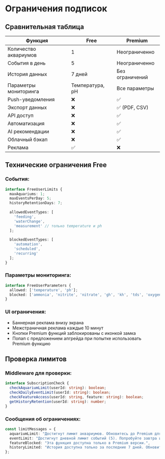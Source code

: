 # Ограничения подписок

## Сравнительная таблица

| Функция | Free | Premium |
|---------|------|---------|
| Количество аквариумов | 1 | Неограниченно |
| События в день | 5 | Неограниченно |
| История данных | 7 дней | Без ограничений |
| Параметры мониторинга | Температура, pH | Все параметры |
| Push-уведомления | ❌ | ✅ |
| Экспорт данных | ❌ | ✅ (PDF, CSV) |
| API доступ | ❌ | ✅ |
| Автоматизация | ❌ | ✅ |
| AI рекомендации | ❌ | ✅ |
| Облачный бэкап | ❌ | ✅ |
| Реклама | ✅ | ❌ |

## Технические ограничения Free

### События:
```typescript
interface FreeUserLimits {
  maxAquariums: 1;
  maxEventsPerDay: 5;
  historyRetentionDays: 7;
  
  allowedEventTypes: [
    'feeding',
    'waterChange',
    'measurement' // только temperature и ph
  ];
  
  blockedEventTypes: [
    'automation',
    'scheduled',
    'recurring'
  ];
}
```

### Параметры мониторинга:
```typescript
interface FreeUserParameters {
  allowed: ['temperature', 'ph'];
  blocked: ['ammonia', 'nitrite', 'nitrate', 'gh', 'kh', 'tds', 'oxygen'];
}
```

### UI ограничения:
- Баннерная реклама внизу экрана
- Межстраничная реклама каждые 10 минут
- Кнопки Premium функций заблокированы с иконкой замка
- Попап с предложением апгрейда при попытке использовать Premium функцию

## Проверка лимитов

### Middleware для проверки:
```typescript
interface SubscriptionCheck {
  checkAquariumLimit(userId: string): boolean;
  checkDailyEventLimit(userId: string): boolean;
  checkFeatureAccess(userId: string, feature: string): boolean;
  getHistoryRetention(userId: string): number;
}
```

### Сообщения об ограничениях:
```typescript
const limitMessages = {
  aquariumLimit: "Достигнут лимит аквариумов. Обновитесь до Premium для добавления новых.",
  eventLimit: "Достигнут дневной лимит событий (5). Попробуйте завтра или обновитесь до Premium.",
  featureBlocked: "Эта функция доступна только в Premium версии.",
  historyLimited: "История доступна только за последние 7 дней. Обновитесь для полного доступа."
};
```
